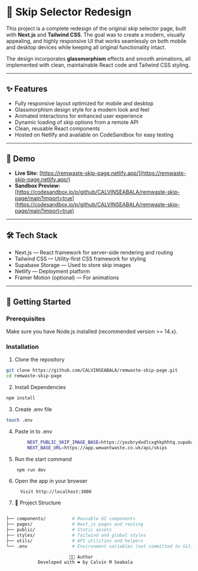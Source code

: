 # 🚛 Skip Selector Redesign

This project is a complete redesign of the original skip selector page, built with **Next.js** and **Tailwind CSS**. The goal was to create a modern, visually appealing, and highly responsive UI that works seamlessly on both mobile and desktop devices while keeping all original functionality intact.

The design incorporates **glassmorphism** effects and smooth animations, all implemented with clean, maintainable React code and Tailwind CSS styling.

---

## ✨ Features

- Fully responsive layout optimized for mobile and desktop
- Glassmorphism design style for a modern look and feel
- Animated interactions for enhanced user experience
- Dynamic loading of skip options from a remote API
- Clean, reusable React components
- Hosted on Netlify and available on CodeSandbox for easy testing

---

## 📸 Demo

- **Live Site:** [https://remwaste-skip-page.netlify.app/](https://remwaste-skip-page.netlify.app/)  
- **Sandbox Preview:** [https://codesandbox.io/p/github/CALVINSEABALA/remwaste-skip-page/main?import=true](https://codesandbox.io/p/github/CALVINSEABALA/remwaste-skip-page/main?import=true)

---

## 🛠️ Tech Stack

- Next.js — React framework for server-side rendering and routing  
- Tailwind CSS — Utility-first CSS framework for styling  
- Supabase Storage — Used to store skip images  
- Netlify — Deployment platform  
- Framer Motion (optional) — For animations

---

## 🚀 Getting Started

### Prerequisites

Make sure you have Node.js installed (recommended version >= 14.x).

### Installation

1. Clone the repository

```bash
git clone https://github.com/CALVINSEABALA/remwaste-skip-page.git
cd remwaste-skip-page

```


2. Install Dependencies



```bash
npm install

```
3. Create .env file


```bash
touch .env

```

4. Paste in to .env

```bash
        NEXT_PUBLIC_SKIP_IMAGE_BASE=https://yozbrydxdlcxghkphhtq.supabase.co/storage/v1/object/public/skips/skip-sizes
        NEXT_BASE_URL=https://app.wewantwaste.co.uk/api/skips

```

5. Run the start command

```bash
    npm run dev

```



6. Open the app in your browser

         Visit http://localhost:3000


7. 📂 Project Structure

```bash

├── components/          # Reusable UI components 
├── pages/               # Next.js pages and routing
├── public/              # Static assets
├── styles/              # Tailwind and global styles
├── utils/               # API utilities and helpers
└── .env                 # Environment variables (not committed to Git)

```



                            👩‍💻 Author
                Developed with ❤️ by Calvin M Seabala



